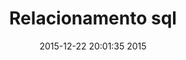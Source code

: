 ---
layout: post
title: Relacionamento sql
date: 2015-12-22 20:01:35 2015
url: relacionamento-sql
categories: linguagem sql
tags: 
  - sql
id: 96b57a7408b20040a2f7f95e6631bf17
---